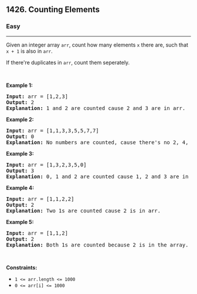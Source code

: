 <h2>1426. Counting Elements</h2><h3>Easy</h3><hr><div><p>Given an integer array <code>arr</code>, count how many elements&nbsp;<code>x</code>&nbsp;there are, such that <code>x + 1</code> is also in <code>arr</code>.</p>

<p>If there're duplicates in&nbsp;<code>arr</code>, count them seperately.</p>

<p>&nbsp;</p>
<p><strong>Example 1:</strong></p>

<pre><strong>Input:</strong> arr = [1,2,3]
<strong>Output:</strong> 2
<strong>Explanation:</strong>&nbsp;1 and 2 are counted cause 2 and 3 are in arr.</pre>

<p><strong>Example 2:</strong></p>

<pre><strong>Input:</strong> arr = [1,1,3,3,5,5,7,7]
<strong>Output:</strong> 0
<strong>Explanation:</strong>&nbsp;No numbers are counted, cause there's no 2, 4, 6, or 8 in arr.
</pre>

<p><strong>Example 3:</strong></p>

<pre><strong>Input:</strong> arr = [1,3,2,3,5,0]
<strong>Output:</strong> 3
<strong>Explanation:</strong>&nbsp;0, 1 and 2 are counted cause 1, 2 and 3 are in arr.
</pre>

<p><strong>Example 4:</strong></p>

<pre><strong>Input:</strong> arr = [1,1,2,2]
<strong>Output:</strong> 2
<strong>Explanation:</strong>&nbsp;Two 1s are counted cause 2 is in arr.
</pre>

<p><strong>Example 5:</strong></p>

<pre><strong>Input:</strong> arr = [1,1,2]
<strong>Output:</strong> 2
<strong>Explanation:</strong>&nbsp;Both 1s are counted because 2 is in the array.
</pre>

<p>&nbsp;</p>
<p><strong>Constraints:</strong></p>

<ul>
	<li><code>1 &lt;= arr.length &lt;= 1000</code></li>
	<li><code>0 &lt;= arr[i] &lt;= 1000</code></li>
</ul></div>